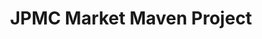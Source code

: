 ---
layout: page
title: JPMC Market Maven Project
description: Building a model that predicts future price movements of stocks and other financial instruments during the last ten minutes of the Nasdaq exchange trading session
img: assets/img/jpmclogo.png
importance: 3
category: fun
---